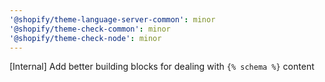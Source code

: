 ```yaml
---
'@shopify/theme-language-server-common': minor
'@shopify/theme-check-common': minor
'@shopify/theme-check-node': minor
---
```


[Internal] Add better building blocks for dealing with `{% schema %}` content
